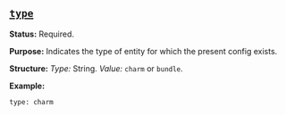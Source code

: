 <a href="#heading--type"><h2 id="heading--type">`type`</h2></a>

**Status:** Required.

**Purpose:** Indicates the type of entity for which the present config exists.

**Structure:** *Type:* String. *Value:* `charm` or `bundle`.

**Example:**

```text
type: charm
```
